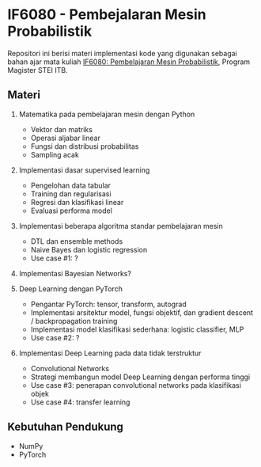 # IF6080 - Pembejalaran Mesin Probabilistik
Repositori ini berisi materi implementasi kode yang digunakan sebagai bahan ajar mata kuliah [IF6080: Pembelajaran Mesin Probabilistik](https://admission.itb.ac.id/home/matakuliah-non-reguler-public/54), Program Magister STEI ITB.

## Materi
1. Matematika pada pembelajaran mesin dengan Python
    - Vektor dan matriks
    - Operasi aljabar linear
    - Fungsi dan distribusi probabilitas
    - Sampling acak

2. Implementasi dasar supervised learning
    - Pengelohan data tabular
    - Training dan regularisasi
    - Regresi dan klasifikasi linear
    - Evaluasi performa model

3. Implementasi beberapa algoritma standar pembelajaran mesin
    - DTL dan ensemble methods
    - Naive Bayes dan logistic regression
    - Use case #1: ?

4. Implementasi Bayesian Networks?

5. Deep Learning dengan PyTorch
    - Pengantar PyTorch: tensor, transform, autograd
    - Implementasi arsitektur model, fungsi objektif, dan gradient descent / backpropagation training
    - Implementasi model klasifikasi sederhana: logistic classifier, MLP
    - Use case #2: ?

6. Implementasi Deep Learning pada data tidak terstruktur
    - Convolutional Networks
    - Strategi membangun model Deep Learning dengan performa tinggi
    - Use case #3: penerapan convolutional networks pada klasifikasi objek
    - Use case #4: transfer learning

## Kebutuhan Pendukung

- NumPy
- PyTorch